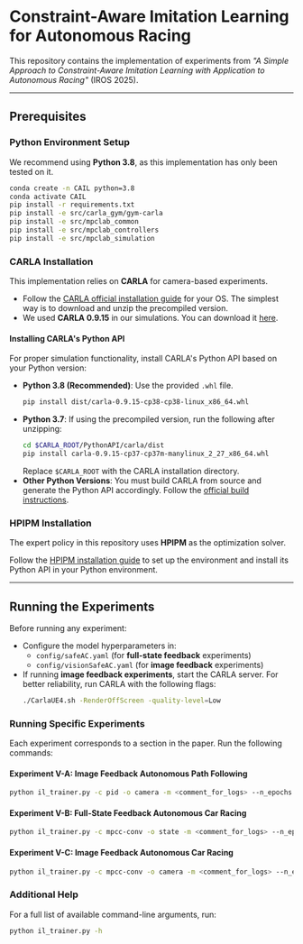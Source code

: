 # Constraint-Aware Imitation Learning for Autonomous Racing

This repository contains the implementation of experiments from *"A Simple Approach to Constraint-Aware Imitation Learning with Application to Autonomous Racing"* (IROS 2025).

---

## Prerequisites

### Python Environment Setup
We recommend using **Python 3.8**, as this implementation has only been tested on it.

```sh
conda create -n CAIL python=3.8
conda activate CAIL
pip install -r requirements.txt
pip install -e src/carla_gym/gym-carla
pip install -e src/mpclab_common
pip install -e src/mpclab_controllers
pip install -e src/mpclab_simulation
```

### CARLA Installation
This implementation relies on **CARLA** for camera-based experiments.

- Follow the [CARLA official installation guide](https://carla.readthedocs.io/en/latest/start_quickstart/) for your OS. The simplest way is to download and unzip the precompiled version.
- We used **CARLA 0.9.15** in our simulations. You can download it [here](https://github.com/carla-simulator/carla/releases/tag/0.9.15).

#### Installing CARLA's Python API
For proper simulation functionality, install CARLA's Python API based on your Python version:

- **Python 3.8 (Recommended)**: Use the provided `.whl` file.
  ```sh
  pip install dist/carla-0.9.15-cp38-cp38-linux_x86_64.whl
  ```
- **Python 3.7**: If using the precompiled version, run the following after unzipping:
  ```sh
  cd $CARLA_ROOT/PythonAPI/carla/dist
  pip install carla-0.9.15-cp37-cp37m-manylinux_2_27_x86_64.whl
  ```
  Replace `$CARLA_ROOT` with the CARLA installation directory.
- **Other Python Versions**: You must build CARLA from source and generate the Python API accordingly. Follow the [official build instructions](https://carla.readthedocs.io/en/latest/build_system/).

### HPIPM Installation
The expert policy in this repository uses **HPIPM** as the optimization solver.

Follow the [HPIPM installation guide](https://github.com/giaf/hpipm) to set up the environment and install its Python API in your Python environment.

---

## Running the Experiments
Before running any experiment:
- Configure the model hyperparameters in:
  - `config/safeAC.yaml` (for **full-state feedback** experiments)
  - `config/visionSafeAC.yaml` (for **image feedback** experiments)
- If running **image feedback experiments**, start the CARLA server. For better reliability, run CARLA with the following flags:
  ```sh
  ./CarlaUE4.sh -RenderOffScreen -quality-level=Low
  ```

### Running Specific Experiments
Each experiment corresponds to a section in the paper. Run the following commands:

#### **Experiment V-A: Image Feedback Autonomous Path Following**
```sh
python il_trainer.py -c pid -o camera -m <comment_for_logs> --n_epochs 50
```

#### **Experiment V-B: Full-State Feedback Autonomous Car Racing**
```sh
python il_trainer.py -c mpcc-conv -o state -m <comment_for_logs> --n_epochs 500
```

#### **Experiment V-C: Image Feedback Autonomous Car Racing**
```sh
python il_trainer.py -c mpcc-conv -o camera -m <comment_for_logs> --n_epochs 200
```

### Additional Help
For a full list of available command-line arguments, run:
```sh
python il_trainer.py -h
```
